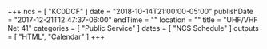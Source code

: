 +++
ncs = [ "KC0DCF" ]
date = "2018-10-14T21:00:00-05:00"
publishDate = "2017-12-21T12:47:37-06:00"
endTime = ""
location = ""
title = "UHF/VHF Net 41"
categories = [ "Public Service" ]
dates = [ "NCS Schedule" ]
outputs = [ "HTML", "Calendar" ]
+++
